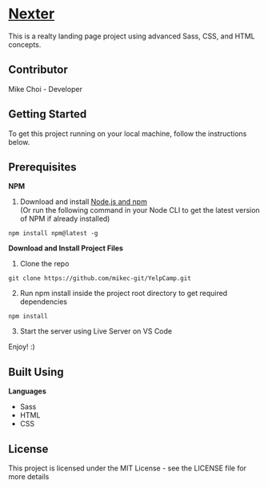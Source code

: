 # [Nexter](https://mikec-git.github.io/Nexter/)
This is a realty landing page project using advanced Sass, CSS, and HTML concepts.

## Contributor
Mike Choi - Developer

## Getting Started
To get this project running on your local machine, follow the instructions below.

## Prerequisites
**NPM**
1) Download and install [Node.js and npm](https://nodejs.org/en/)  
(Or run the following command in your Node CLI to get the latest version of NPM if already installed)
```
npm install npm@latest -g
```

**Download and Install Project Files**
1) Clone the repo
```
git clone https://github.com/mikec-git/YelpCamp.git
```

2) Run npm install inside the project root directory to get required dependencies
```
npm install
```

3) Start the server using Live Server on VS Code

Enjoy! :)

## Built Using
**Languages**
- Sass
- HTML
- CSS

## License
This project is licensed under the MIT License - see the LICENSE file for more details
